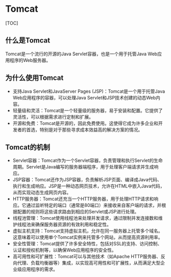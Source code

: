 # Tomcat
[TOC]
## 什么是Tomcat
Tomcat是一个流行的开源的Java Servlet容器，也是一个用于托管Java Web应用程序的Web服务器。
## 为什么使用Tomcat
- 支持Java Servlet和JavaServer Pages (JSP)：Tomcat是一个用于托管Java Web应用程序的容器，可以处理Java Servlet和JSP技术创建的动态Web内容。
- 轻量级和灵活：Tomcat是一个轻量级的服务器，易于安装和配置。它提供了灵活性，可以根据需求进行定制和扩展。
- 开源和免费：Tomcat是开源的，因此免费使用。这使得它成为许多企业和开发者的首选，特别是对于那些寻求成本效益高的解决方案的情况。
## Tomcat的机制
- Servlet容器：Tomcat作为一个Servlet容器，负责管理和执行Servlet的生命周期。Servlet是Java编写的服务器端程序，用于处理客户端请求并生成响应。
- JSP容器：Tomcat还作为JSP容器，负责解析JSP页面、编译成Java代码、执行和生成响应。JSP是一种动态网页技术，允许在HTML中嵌入Java代码，从而实现动态生成网页内容。
- HTTP服务器：Tomcat还充当一个HTTP服务器，用于处理HTTP请求和响应。它通过监听特定的端口（通常是80端口）来接收来自客户端的请求，并根据配置的规则将这些请求路由到相应的Servlet或JSP进行处理。
- 线程池管理：Tomcat使用线程池来处理并发请求，通过限制并发连接数和维护线程池来确保服务器资源的有效利用和稳定性。
- 虚拟主机支持：Tomcat支持虚拟主机，允许在同一服务器上托管多个域名。这意味着可以使用单个Tomcat实例来托管多个网站，从而提高资源利用率。
- 安全性管理：Tomcat提供了许多安全特性，包括对SSL的支持、访问控制、认证和授权机制等，以确保Web应用程序的安全性。
- 高可用性和可扩展性：Tomcat可以与其他技术（如Apache HTTP服务器、反向代理、负载均衡器等）集成，以实现高可用性和可扩展性，从而满足大型企业级应用程序的需求。